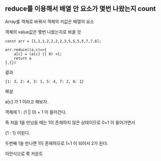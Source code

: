 ## reduce를 이용해서 배열 안 요소가 몇번 나왔는지 count

Array를 객체로 바꿔서 객체의 키값은 배열의 요소

객체의 value값은 몇번 나왔는지로 바꿀 것

    
    const arr = [1,1,1,2,2,2,2,3,5,5,5,5,7,7,8];

    arr.reduce((a,c)=>{
        a[c] = (a[c] || 0) +1;
        return a
    },{})

결과

    {1: 3, 2: 4, 3: 1, 5: 4, 7: 2, 8: 1}


해설

a[c] 가 1 이라고 해보자.

객체에 1 : (1 || 0) + 1 이 들어간다.

즉 처음 1을 만났을 때는 1이 존재하지 않은 상태이므로 0+1 이 들어가면서

{1 : 1} 이된다.

두번째 1을 만나면 1이 존재하므로 1+1 이 되어서 2가 된다.

이런식으로 쭉 카운트